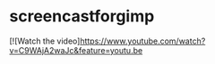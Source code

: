 # screencastforgimp
[![Watch the video]https://www.youtube.com/watch?v=C9WAjA2waJc&feature=youtu.be
